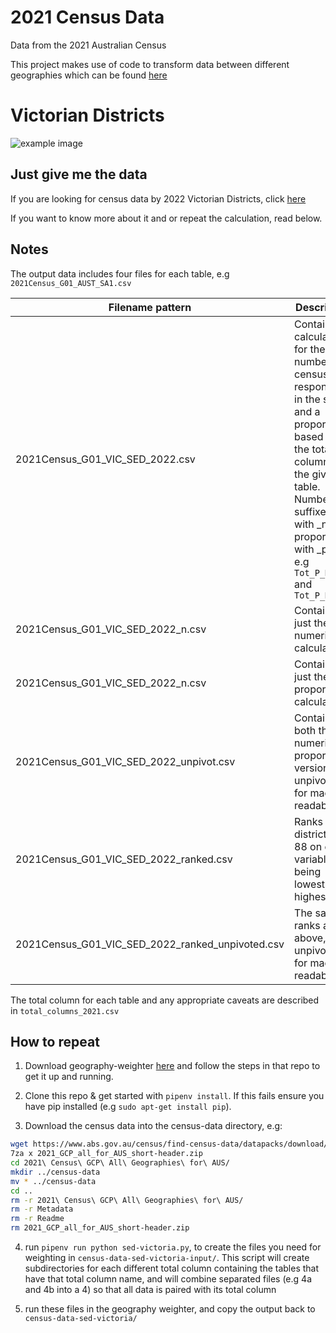 # 2021 Census Data
Data from the 2021 Australian Census

This project makes use of code to transform data between different geographies which can be found [here](https://github.com/jaketclarke/geography-weighter/)

# Victorian Districts

![example image](https://github.com/jaketclarke/census-2021/tree/initial-work/img/sed-vic-example.png?raw=true)

## Just give me the data

If you are looking for census data by 2022 Victorian Districts, click [here](https://github.com/jaketclarke/census-2021/tree/main/census-data-sed-victoria?raw=true)

If you want to know more about it and or repeat the calculation, read below.

## Notes

The output data includes four files for each table, e.g `2021Census_G01_AUST_SA1.csv`

|Filename pattern | Description |
|--|--|
|2021Census_G01_VIC_SED_2022.csv | Contains a calculation for the number of census respondents in the seat, and a proportion based on the total column for the given table. Numbers suffixed with _n, proportions with _pc, e.g `Tot_P_M_n` and `Tot_P_M_pc` |
|2021Census_G01_VIC_SED_2022_n.csv | Contains just the numeric calculation |
|2021Census_G01_VIC_SED_2022_n.csv | Contains just the proportion calculation |
|2021Census_G01_VIC_SED_2022_unpivot.csv | Contains both the numeric and proportional version, unpivoted for machine readability |
|2021Census_G01_VIC_SED_2022_ranked.csv | Ranks each district 1-88 on each variable, 1 being lowest, 88 highest |
|2021Census_G01_VIC_SED_2022_ranked_unpivoted.csv | The same ranks as above, unpivoted for machine readability |

The total column for each table and any appropriate caveats are described in `total_columns_2021.csv`

## How to repeat

1. Download geography-weighter [here](https://github.com/jaketclarke/geography-weighter/) and follow the steps in that repo to get it up and running.

2. Clone this repo & get started with `pipenv install`. If this fails ensure you have pip installed (e.g `sudo apt-get install pip`).

3. Download the census data into the census-data directory, e.g:

```bash
wget https://www.abs.gov.au/census/find-census-data/datapacks/download/2021_GCP_all_for_AUS_short-header.zip
7za x 2021_GCP_all_for_AUS_short-header.zip
cd 2021\ Census\ GCP\ All\ Geographies\ for\ AUS/
mkdir ../census-data
mv * ../census-data
cd ..
rm -r 2021\ Census\ GCP\ All\ Geographies\ for\ AUS/
rm -r Metadata
rm -r Readme
rm 2021_GCP_all_for_AUS_short-header.zip
```

4. run `pipenv run python sed-victoria.py`, to create the files you need for weighting in `census-data-sed-victoria-input/`. This script will create subdirectories for each different total column containing the tables that have that total column name, and will combine separated files (e.g 4a and 4b into a 4) so that all data is paired with its total column

5. run these files in the geography weighter, and copy the output back to `census-data-sed-victoria/`